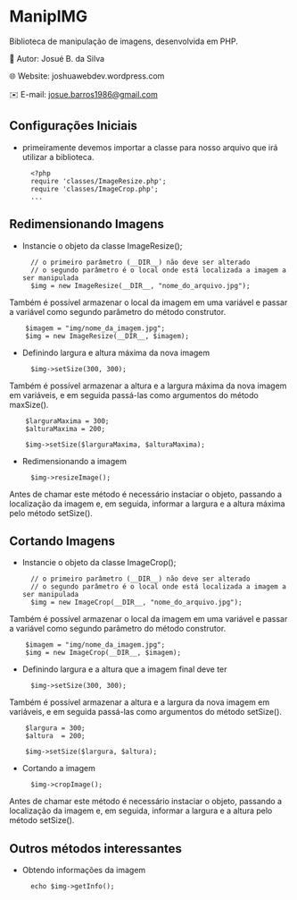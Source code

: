 # ManipIMG
Biblioteca de manipulação de imagens, desenvolvida em PHP.

:bust_in_silhouette: Autor: Josué B. da Silva

:globe_with_meridians: Website: joshuawebdev.wordpress.com

:envelope: E-mail: josue.barros1986@gmail.com


## Configurações Iniciais

- primeiramente devemos importar a classe para nosso arquivo que irá utilizar a biblioteca.

        <?php
        require 'classes/ImageResize.php';
        require 'classes/ImageCrop.php';
        ...

## Redimensionando Imagens

- Instancie o objeto da classe ImageResize();

        // o primeiro parâmetro (__DIR__) não deve ser alterado
        // o segundo parâmetro é o local onde está localizada a imagem a ser manipulada
        $img = new ImageResize(__DIR__, "nome_do_arquivo.jpg");

Também é possível armazenar o local da imagem em uma variável e passar a variável como segundo parâmetro do método construtor.

        $imagem = "img/nome_da_imagem.jpg";
        $img = new ImageResize(__DIR__, $imagem);

- Definindo largura e altura máxima da nova imagem

        $img->setSize(300, 300);

Também é possível armazenar a altura e a largura máxima da nova imagem em variáveis, e em seguida passá-las como argumentos do método maxSize().

        $larguraMaxima = 300;
        $alturaMaxima = 200;

        $img->setSize($larguraMaxima, $alturaMaxima);

- Redimensionando a imagem

        $img->resizeImage();

Antes de chamar este método é necessário instaciar o objeto, passando a localização da imagem e, em seguida, informar a largura e a altura máxima pelo método setSize().

## Cortando Imagens

- Instancie o objeto da classe ImageCrop();

        // o primeiro parâmetro (__DIR__) não deve ser alterado
        // o segundo parâmetro é o local onde está localizada a imagem a ser manipulada
        $img = new ImageCrop(__DIR__, "nome_do_arquivo.jpg");

Também é possível armazenar o local da imagem em uma variável e passar a variável como segundo parâmetro do método construtor.

        $imagem = "img/nome_da_imagem.jpg";
        $img = new ImageCrop(__DIR__, $imagem);

- Definindo largura e a altura que a imagem final deve ter

        $img->setSize(300, 300);

Também é possível armazenar a altura e a largura da nova imagem em variáveis, e em seguida passá-las como argumentos do método setSize().

        $largura = 300;
        $altura  = 200;

        $img->setSize($largura, $altura);

- Cortando a imagem

        $img->cropImage();

Antes de chamar este método é necessário instaciar o objeto, passando a localização da imagem e, em seguida, informar a largura e a altura pelo método setSize().

## Outros métodos interessantes

- Obtendo informações da imagem

        echo $img->getInfo();